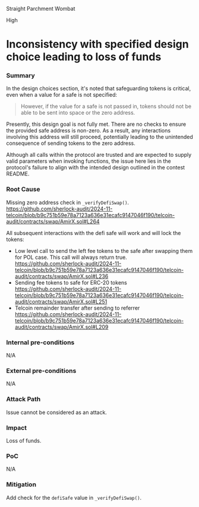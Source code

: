Straight Parchment Wombat

High

# Inconsistency with specified design choice leading to loss of funds

### Summary

In the design choices section, it's noted that safeguarding tokens is critical, even when a value for a safe is not specified:

> However, if the value for a safe is not passed in, tokens should not be able to be sent into space or the zero address.

Presently, this design goal is not fully met. There are no checks to ensure the provided safe address is non-zero. As a result, any interactions involving this address will still proceed, potentially leading to the unintended consequence of sending tokens to the zero address.

Although all calls within the protocol are trusted and are expected to supply valid parameters when invoking functions, the issue here lies in the protocol's failure to align with the intended design outlined in the contest README.

### Root Cause

Missing zero address check in `_verifyDefiSwap()`.
https://github.com/sherlock-audit/2024-11-telcoin/blob/b9c751b59e78a7123a636e31ecafc9147046f190/telcoin-audit/contracts/swap/AmirX.sol#L264

All subsequent interactions with the defi safe will work and will lock the tokens:

* Low level call to send the left fee tokens to the safe after swapping them for POL case. This call will always return true.
   https://github.com/sherlock-audit/2024-11-telcoin/blob/b9c751b59e78a7123a636e31ecafc9147046f190/telcoin-audit/contracts/swap/AmirX.sol#L236
*  Sending fee tokens to safe for ERC-20 tokens  
   https://github.com/sherlock-audit/2024-11-telcoin/blob/b9c751b59e78a7123a636e31ecafc9147046f190/telcoin-audit/contracts/swap/AmirX.sol#L251
*  Telcoin remainder transfer after sending to referrer
   https://github.com/sherlock-audit/2024-11-telcoin/blob/b9c751b59e78a7123a636e31ecafc9147046f190/telcoin-audit/contracts/swap/AmirX.sol#L209


### Internal pre-conditions

N/A

### External pre-conditions

N/A

### Attack Path

Issue cannot be considered as an attack.

### Impact

Loss of funds.

### PoC

N/A

### Mitigation

Add check for the `defiSafe` value in `_verifyDefiSwap()`.